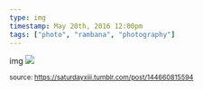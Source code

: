 ```yaml
---
type: img
timestamp: May 20th, 2016 12:00pm
tags: ["photo", "rambana", "photography"]
---
```

img
<img src="https://saturdayxiii.github.io/media/144660815594.jpg"/>
                                                                                
                
                
                
                
                                
<small>source: https://saturdayxiii.tumblr.com/post/144660815594</small>
